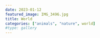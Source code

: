 ```yaml
---
date: 2023-01-12
featured_image: IMG_3496.jpg
title: World
categories: ["animals", "nature", world]
#type: gallery
---
```


